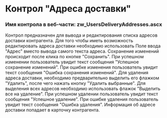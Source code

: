 ﻿---
description: 2.4.9.1
---
# Контрол "Адреса доставки"
### Имя контрола в веб-части: zw_UsersDeliveryAddresses.ascx
Контрол предназначен для вывода и редактирования списка адресов доставки контрагента.
Для того чтобы иметь возможность редактировать адреса доставки необходимо использовать Поле ввода "Адрес" вместо вывода самого текста адреса. 
Сохранение изменений происходит после клика по кнопке "Сохранить".
При успешном изменении пользователь увидит текст сообщения "Успешное сохранение изменений".
При ошибке изменения пользователь увидит текст сообщения "Ошибка сохранения изменений".
Для удаления адреса доставки, необходимо предварительно выделить его флажком "Удалить", после чего нажать кнопку "Удалить выбранные". 
Для выделения всех адресов необходимо использовать флажок "Выделить все на удаление".
При успешном удалении пользователь увидит текст сообщения "Успешное удаление".
При ошибке удаления пользователь увидит текст сообщения "Ошибка удаления".
Информация об адресе доставки попадает в карточку контрагента.
